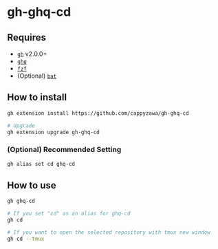 # gh-ghq-cd

## Requires

- [`gh`](https://github.com/cli/cli) v2.0.0+
- [`ghq`](https://github.com/x-motemen/ghq)
- [`fzf`](https://github.com/junegunn/fzf)
- (Optional) [`bat`](https://github.com/sharkdp/bat)

## How to install

```bash
gh extension install https://github.com/cappyzawa/gh-ghq-cd

# Upgrade
gh extension upgrade gh-ghq-cd
```

### (Optional) Recommended Setting

```bash
gh alias set cd ghq-cd
```

## How to use

```bash
gh ghq-cd

# If you set "cd" as an alias for ghq-cd
gh cd

# If you want to open the selected repository with tmux new window
gh cd --tmux
```
